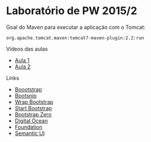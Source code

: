 # Laboratório de PW 2015/2

Goal do Maven para executar a aplicação com o Tomcat:

`org.apache.tomcat.maven:tomcat7-maven-plugin:2.2:run`

Vídeos das aulas

* [Aula 1](https://www.dropbox.com/s/jkmqheu97lt4h6y/aula-01.zip?dl=0)
* [Aula 2](https://www.dropbox.com/s/rv1qr9pfhrj9nwf/aula-02.zip?dl=0)

Links

* [Boootstrap](http://getbootstrap.com/)
* [Bootsnip](http://bootsnipp.com/)
* [Wrap Bootstrap](https://wrapbootstrap.com/)
* [Start Bootstrap](http://startbootstrap.com/)
* [Bootstrap Zero](http://www.bootstrapzero.com/)
* [Digital Ocean](https://www.digitalocean.com/)
* [Foundation](http://foundation.zurb.com/)
* [Semantic UI](http://semantic-ui.com/)
